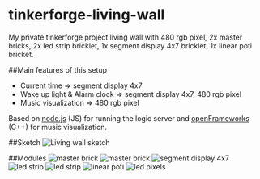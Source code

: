 # tinkerforge-living-wall
My private tinkerforge project living wall with 480 rgb pixel, 2x master bricks, 2x led strip bricklet, 1x segment display 4x7 bricklet, 1x linear poti bricket.

##Main features of this setup
- Current time => segment display 4x7
- Wake up light & Alarm clock => segment display 4x7, 480 rgb pixel
- Music visualization => 480 rgb pixel

Based on [node.js](http://nodejs.org/) (JS) for running the logic server  and [openFrameworks](http://www.openframeworks.cc/documentation/sound/ofSoundPlayer.html) (C++) for music visualization.

##Sketch
![Living wall sketch](https://docs.google.com/drawings/d/1_eEHorY4SHgjoSHv4VXFLf0C0VXq4MCWn5ROC49W-Ew/pub?w=600)

##Modules
![master brick](https://www.tinkerforge.com/de/shop/media/catalog/product/cache/2/image/200x200/9df78eab33525d08d6e5fb8d27136e95/b/r/brick_master21_tilted_front_800.jpg)
![master brick](https://www.tinkerforge.com/de/shop/media/catalog/product/cache/2/image/200x200/9df78eab33525d08d6e5fb8d27136e95/b/r/brick_master21_tilted_front_800.jpg)
![segment display 4x7](http://www.tinkerforge.com/de/doc/_images/Bricklets/bricklet_segment_display_4x7_tilted_350.jpg)
![led strip](https://www.tinkerforge.com/de/shop/media/catalog/product/cache/2/image/200x200/9df78eab33525d08d6e5fb8d27136e95/b/r/bricklet_led_strip_tilted_600.jpg)
![led strip](https://www.tinkerforge.com/de/shop/media/catalog/product/cache/2/image/200x200/9df78eab33525d08d6e5fb8d27136e95/b/r/bricklet_led_strip_tilted_600.jpg)
![linear poti](https://www.tinkerforge.com/de/shop/media/catalog/product/cache/2/image/200x200/9df78eab33525d08d6e5fb8d27136e95/b/r/bricklet_linear_poti_tilted_600.jpg)
![led pixels](http://i00.i.aliimg.com/wsphoto/v16/1022672558_1/AAA-12mm-WS2811-led-pixel-module-IP68-waterproof-DC5V-full-color-RGB-50pcs-a-string-christmas.jpg)
